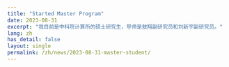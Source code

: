```yaml
---
title: "Started Master Program"
date: 2023-08-31
excerpt: "我目前是中科院计算所的硕士研究生，导师是敖翔副研究员和刘新宇副研究员。"
lang: zh
has_detail: false
layout: single
permalink: /zh/news/2023-08-31-master-student/
---
```

